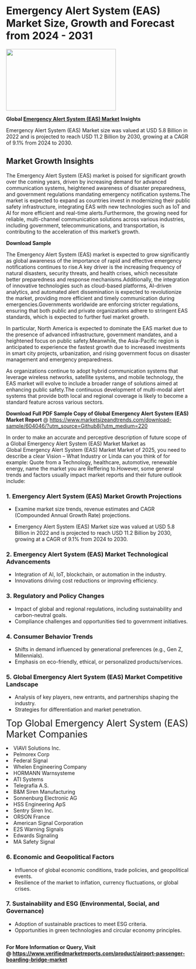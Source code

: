 <H1>Emergency Alert System (EAS) Market Size, Growth and Forecast from 2024 - 2031</H1><img class="aligncenter size-medium wp-image-584254" src="https://thirdeyenews.in/wp-content/uploads/2024/09/Global-Market-Research-300x168.jpeg" alt="" width="300" height="168" /><p><strong>Global&nbsp;<a href="https://www.marketsizeandtrends.com/download-sample/604046/?utm_source=Github8j?utm_medium=220">Emergency Alert System (EAS) Market</a> Insights</strong></p><p>Emergency Alert System (EAS) Market size was valued at USD 5.8 Billion in 2022 and is projected to reach USD 11.2 Billion by 2030, growing at a CAGR of 9.1% from 2024 to 2030.</p><p><h2>Market Growth Insights</h2> <p>The Emergency Alert System (EAS) market is poised for significant growth over the coming years, driven by increasing demand for advanced communication systems, heightened awareness of disaster preparedness, and government regulations mandating emergency notification systems.The market is expected to expand as countries invest in modernizing their public safety infrastructure, integrating EAS with new technologies such as IoT and AI for more efficient and real-time alerts.Furthermore, the growing need for reliable, multi-channel communication solutions across various industries, including government, telecommunications, and transportation, is contributing to the acceleration of this market’s growth.</p> <p><strong>Download Sample</strong></p> <p>The Emergency Alert System (EAS) market is expected to grow significantly as global awareness of the importance of rapid and effective emergency notifications continues to rise.A key driver is the increasing frequency of natural disasters, security threats, and health crises, which necessitate better preparedness and response mechanisms.Additionally, the integration of innovative technologies such as cloud-based platforms, AI-driven analytics, and automated alert dissemination is expected to revolutionize the market, providing more efficient and timely communication during emergencies.Governments worldwide are enforcing stricter regulations, ensuring that both public and private organizations adhere to stringent EAS standards, which is expected to further fuel market growth.</p> <p>In particular, North America is expected to dominate the EAS market due to the presence of advanced infrastructure, government mandates, and a heightened focus on public safety.Meanwhile, the Asia-Pacific region is anticipated to experience the fastest growth due to increased investments in smart city projects, urbanization, and rising government focus on disaster management and emergency preparedness.</p> <p>As organizations continue to adopt hybrid communication systems that leverage wireless networks, satellite systems, and mobile technology, the EAS market will evolve to include a broader range of solutions aimed at enhancing public safety.The continuous development of multi-modal alert systems that provide both local and regional coverage is likely to become a standard feature across various sectors.</p> <p><span class=""><strong>Download Full PDF Sample Copy of Global Emergency Alert System (EAS) Market Report</strong> @ <a href="https://www.marketsizeandtrends.com/download-sample/604046/?utm_source=Github8j?utm_medium=220" target="_blank">https://www.marketsizeandtrends.com/download-sample/604046/?utm_source=Github8j?utm_medium=220</a></span></p><p>In order to make an accurate and perceptive description of future scope of a Global&nbsp;Emergency Alert System (EAS) Market Market as Global&nbsp;Emergency Alert System (EAS) Market Market of 2025, you need to describe a clear Vision &ndash; What Industry or Linda can you think of for example: Quote from a Technology, healthcare, automotive, renewable energy, name the market you are Reffering to.However, some general trends and factors usually impact market reports and their future outlook include:</p><h3>1.&nbsp;<strong>Emergency Alert System (EAS) Market Growth Projections</strong></h3><ul><li>Examine market size trends, revenue estimates and CAGR (Compounded Annual Growth Rate) projections.</li><li><p>Emergency Alert System (EAS) Market size was valued at USD 5.8 Billion in 2022 and is projected to reach USD 11.2 Billion by 2030, growing at a CAGR of 9.1% from 2024 to 2030.</p></li></ul><h3>2.&nbsp;<strong>Emergency Alert System (EAS) Market Technological Advancements</strong></h3><ul><li>Integration of AI, IoT, blockchain, or automation in the industry.</li><li>Innovations driving cost reductions or improving efficiency.</li></ul><h3>3.&nbsp;<strong>Regulatory and Policy Changes</strong></h3><ul><li>Impact of global and regional regulations, including sustainability and carbon-neutral goals.</li><li>Compliance challenges and opportunities tied to government initiatives.</li></ul><h3>4.&nbsp;<strong>Consumer Behavior Trends</strong></h3><ul><li>Shifts in demand influenced by generational preferences (e.g., Gen Z, Millennials).</li><li>Emphasis on eco-friendly, ethical, or personalized products/services.</li></ul><h3>5.&nbsp;<strong>Global Emergency Alert System (EAS) Market Competitive Landscape</strong></h3><ul><li>Analysis of key players, new entrants, and partnerships shaping the industry.</li><li>Strategies for differentiation and market penetration.</li></ul><p data-pm-slice="1 1 []"><span style="color: inherit; font-family: inherit; font-size: 25px;">Top Global Emergency Alert System (EAS) Market Companies</span></p><div class="" data-test-id=""><p><li>VIAVI Solutions Inc.</li><li> Pelmorex Corp</li><li> Federal Signal</li><li> Whelen Engineering Company</li><li> HORMANN Warnsysteme</li><li> ATI Systems</li><li> Telegrafia A.S.</li><li> B&M Siren Manufacturing</li><li> Sonnenburg Electronic AG</li><li> HSS Engineering ApS</li><li> Sentry Siren Inc.</li><li> ORSON France</li><li> American Signal Corporation</li><li> E2S Warning Signals</li><li> Edwards Signaling</li><li> MA Safety Signal</li></p></div><h3>6.&nbsp;<strong>Economic and Geopolitical Factors</strong></h3><ul><li>Influence of global economic conditions, trade policies, and geopolitical events.</li><li>Resilience of the market to inflation, currency fluctuations, or global crises.</li></ul><h3>7.&nbsp;<strong>Sustainability and ESG (Environmental, Social, and Governance)</strong></h3><ul><li>Adoption of sustainable practices to meet ESG criteria.</li><li>Opportunities in green technologies and circular economy principles.</li></ul><h2><strong style="font-size: 14px;">For More Information or Query, Visit @&nbsp;</strong><a style="background-color: #ffffff; font-size: 14px;" href="https://www.marketsizeandtrends.com/report/emergency-alert-system-eas-market/" target="_blank">https://www.verifiedmarketreports.com/product/airport-passenger-boarding-bridge-market</a></h2>